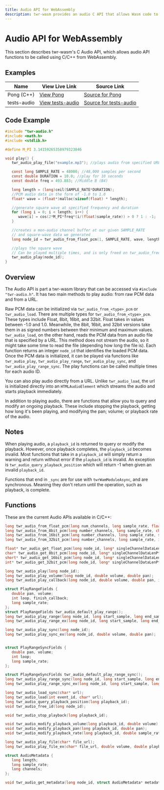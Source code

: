 ```yaml
---
title: Audio API for WebAssembly
description: twr-wasm provides an audio C API that allows Wasm code to call a subset of the JS Audio API.
---
```


# Audio API for WebAssembly

This section describes twr-wasm's C Audio API, which allows audio API functions to be called using C/C++ from WebAssembly.

## Examples
| Name | View Live Link | Source Link |
| - | - | -
| Pong (C++) | [View Pong](/examples/dist/pong/index.html) | [Source for Pong](https://github.com/twiddlingbits/twr-wasm/tree/main/examples/pong) |
| tests-audio | [View tests-audio](/examples/dist/tests-audio/index.html) | [Source for tests-audio](https://github.com/twiddlingbits/twr-wasm/tree/main/examples/tests-audio) |

## Code Example
~~~c title="Play Audio"
#include "twr-audio.h"
#include <math.h>
#include <stdlib.h>

#define M_PI 3.14159265358979323846

void play() {
   twr_audio_play_file("example.mp3"); //plays audio from specified URL

   const long SAMPLE_RATE = 48000; //48,000 samples per second
   const double DURATION = 10.0; //play for 10 seconds
   const double freq = 493.883; //Middle B (B4)

   long length = (long)ceil(SAMPLE_RATE*DURATION);
   //PCM audio data in the form of -1.0 to 1.0
   float* wave = (float*)malloc(sizeof(float) * length);

   //generate square wave at specified frequency and duration
   for (long i = 0; i < length; i++) {
      wave[i] = cos(2*M_PI*freq*(i/(float)sample_rate)) > 0 ? 1 : -1;
   }

   //creates a mon-audio channel buffer at our given SAMPLE_RATE
   // and square-wave data we generated
   long node_id = twr_audio_from_float_pcm(1, SAMPLE_RATE, wave, length);

   //plays the square wave
   // Can be played multiple times, and is only freed on twr_audio_free
   twr_audio_play(node_id);
}
~~~

## Overview
The Audio API is part a twr-wasm library that can be accessed via `#include "twr-audio.h"`. It has two main methods to play audio: from raw PCM data and from a URL. 

Raw PCM data can be initialized via `twr_audio_from_<type>_pcm` or `twr_audio_load`. There are multiple types for `twr_audio_from_<type>_pcm`. These types include Float, 8bit, 16bit, and 32bit. Float takes in values between -1.0 and 1.0. Meanwhile, the 8bit, 16bit, and 32bit versions take them in as signed numbers between their minimum and maximum values. `twr_audio_load`, on the other hand, reads the PCM data from an audio file that is specified by a URL. This method does not stream the audio, so it might take some time to read the file (depending how long the file is). Each function returns an integer `node_id` that identifies the loaded PCM data.  Once the PCM data is initialized, it can be played via functions like `twr_audio_play`, `twr_audio_play_range`, `twr_audio_play_sync`, and `twr_audio_play_range_sync`.  The play functions can be called multiple times for each audio ID.

You can also play audio directly from a URL. Unlike `twr_audio_load`, the url is initialized directly into an `HTMLAudioElement` which streams the audio and starts playback immediately.

In addition to playing audio, there are functions that allow you to query and modify an ongoing playback. These include stopping the playback, getting how long it's been playing, and modifying the pan; volume; or playback rate of the audio.

## Notes
When playing audio, a `playback_id` is returned to query or modify the playback. However, once playback completes, the `playback_id` becomes invalid. Most functions that take in a `playback_id` will simply return a warning and return without error if the `playback_id` is invalid. An exception is `twr_audio_query_playback_position` which will return -1 when given an invalid `playback_id`.

Functions that end in `_sync` are for use with `twrWamModuleAsync`, and are synchronous.  Meaning they don't return until the operation, such as playback, is complete.

## Functions
These are the current Audio APIs available in C/C++:

~~~c
long twr_audio_from_float_pcm(long num_channels, long sample_rate, float* data, long singleChannelDataLen);
long twr_audio_from_8bit_pcm(long number_channels, long sample_rate, char* data, long singleChannelDataLen);
long twr_audio_from_16bit_pcm(long number_channels, long sample_rate, short* data, long singleChannelDataLen);
long twr_audio_from_32bit_pcm(long number_channels, long sample_rate, int* data, long singleChannelDataLen);

float* twr_audio_get_float_pcm(long node_id, long* singleChannelDataLenPtr, long* numChannelsPtr);
char* twr_audio_get_8bit_pcm(long node_id, long* singleChannelDataLenPtr, long* numChannelsPtr);
short* twr_audio_get_16bit_pcm(long node_id, long* singleChannelDataLenPtr, long* numChannelsPtr);
int* twr_audio_get_32bit_pcm(long node_id, long* singleChannelDataLenPtr, long* numChannelsPtr);

long twr_audio_play(long node_id);
long twr_audio_play_volume(long node_id, double volume, double pan);
long twr_audio_play_callback(long node_id, double volume, double pan, int finish_callback);

struct PlayRangeFields {
   double pan, volume;
   int loop, finish_callback;
   long sample_rate;
};
struct PlayRangeFields twr_audio_default_play_range();
long twr_audio_play_range(long node_id, long start_sample, long end_sample);
long twr_audio_play_range_ex(long node_id, long start_sample, long end_sample, struct PlayRangeFields* fields);

long twr_audio_play_sync(long node_id);
long twr_audio_play_sync_ex(long node_id, double volume, double pan);


struct PlayRangeSyncFields {
   double pan, volume;
   int loop;
   long sample_rate;
};

struct PlayRangeSyncFields twr_audio_default_play_range_sync();
long twr_audio_play_range_sync(long node_id, long start_sample, long end_sample);
long twr_audio_play_range_sync_ex(long node_id, long start_sample, long end_sample, struct PlayRangeSyncFields* fields);

long twr_audio_load_sync(char* url);
long twr_audio_load(int event_id, char* url);
long twr_audio_query_playback_position(long playback_id);
void twr_audio_free_id(long node_id);

void twr_audio_stop_playback(long playback_id);

void twr_audio_modify_playback_volume(long playback_id, double volume);
void twr_audio_modify_playback_pan(long playback_id, double pan);
void twr_audio_modify_playback_rate(long playback_id, double sample_rate);

long twr_audio_play_file(char* file_url);
long twr_audio_play_file_ex(char* file_url, double volume, double playback_rate, int loop);

struct AudioMetadata {
   long length;
   long sample_rate;
   long channels;
};

void twr_audio_get_metadata(long node_id, struct AudioMetadata* metadata);
~~~

